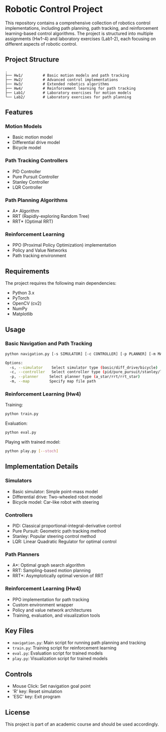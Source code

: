 # Robotic Control Project

This repository contains a comprehensive collection of robotics control implementations, including path planning, path tracking, and reinforcement learning-based control algorithms. The project is structured into multiple assignments (Hw1-4) and laboratory exercises (Lab1-2), each focusing on different aspects of robotic control.

## Project Structure

```
.
├── Hw1/         # Basic motion models and path tracking
├── Hw2/         # Advanced control implementations
├── Hw3/         # Extended robotics algorithms
├── Hw4/         # Reinforcement learning for path tracking
├── Lab1/        # Laboratory exercises for motion models
└── Lab2/        # Laboratory exercises for path planning
```

## Features

### Motion Models
- Basic motion model
- Differential drive model
- Bicycle model

### Path Tracking Controllers
- PID Controller
- Pure Pursuit Controller
- Stanley Controller
- LQR Controller

### Path Planning Algorithms
- A* Algorithm
- RRT (Rapidly-exploring Random Tree)
- RRT* (Optimal RRT)

### Reinforcement Learning
- PPO (Proximal Policy Optimization) implementation
- Policy and Value Networks
- Path tracking environment

## Requirements

The project requires the following main dependencies:
- Python 3.x
- PyTorch
- OpenCV (cv2)
- NumPy
- Matplotlib

## Usage

### Basic Navigation and Path Tracking

```bash
python navigation.py [-s SIMULATOR] [-c CONTROLLER] [-p PLANNER] [-m MAP]

Options:
  -s, --simulator    Select simulator type (basic/diff_drive/bicycle)
  -c, --controller   Select controller type (pid/pure_pursuit/stanley/lqr)
  -p, --planner     Select planner type (a_star/rrt/rrt_star)
  -m, --map         Specify map file path
```

### Reinforcement Learning (Hw4)

Training:
```bash
python train.py
```

Evaluation:
```bash
python eval.py
```

Playing with trained model:
```bash
python play.py [--stoch]
```

## Implementation Details

### Simulators
- Basic simulator: Simple point-mass model
- Differential drive: Two-wheeled robot model
- Bicycle model: Car-like robot with steering

### Controllers
- PID: Classical proportional-integral-derivative control
- Pure Pursuit: Geometric path tracking method
- Stanley: Popular steering control method
- LQR: Linear Quadratic Regulator for optimal control

### Path Planners
- A*: Optimal graph search algorithm
- RRT: Sampling-based motion planning
- RRT*: Asymptotically optimal version of RRT

### Reinforcement Learning (Hw4)
- PPO implementation for path tracking
- Custom environment wrapper
- Policy and value network architectures
- Training, evaluation, and visualization tools

## Key Files

- `navigation.py`: Main script for running path planning and tracking
- `train.py`: Training script for reinforcement learning
- `eval.py`: Evaluation script for trained models
- `play.py`: Visualization script for trained models

## Controls

- Mouse Click: Set navigation goal point
- 'R' key: Reset simulation
- 'ESC' key: Exit program

## License

This project is part of an academic course and should be used accordingly.